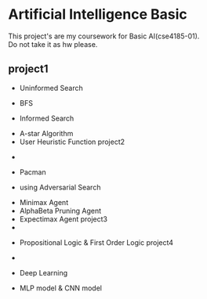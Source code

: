 Artificial Intelligence Basic
=
This project's are my coursework for Basic AI(cse4185-01).  
Do not take it as hw please.

project1
-
* Uninformed Search
+ BFS
* Informed Search
+ A-star Algorithm
+ User Heuristic Function
project2
-
* Pacman
+ using Adversarial Search
- Minimax Agent
- AlphaBeta Pruning Agent
- Expectimax Agent
project3
-
* Propositional Logic & First Order Logic
project4
-
* Deep Learning
+ MLP model & CNN model 
